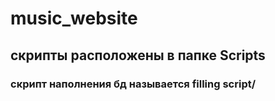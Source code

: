 # music_website
## скрипты расположены в папке Scripts
### скрипт наполнения бд называется filling script/
### 
